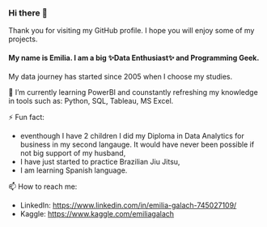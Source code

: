 ### Hi there 👋
Thank you for visiting my GitHub profile.
I hope you will enjoy some of my projects.

#### My name is Emilia. I am a big ✨Data Enthusiast✨ and Programming Geek. 
My data journey has started since 2005 when I choose my studies.

🌱 I’m currently learning PowerBI and counstantly refreshing my knowledge in tools such as: Python, SQL, Tableau, MS Excel. 
 
⚡ Fun fact: 
* eventhough I have 2 children I did my Diploma in Data Analytics for business in my second langauge. It would have never been possible if not big support of my husband,
* I have just started to practice Brazilian Jiu Jitsu,
* I am learning Spanish language.

📫 How to reach me:
* LinkedIn: https://www.linkedin.com/in/emilia-galach-745027109/
* Kaggle: https://www.kaggle.com/emiliagalach
<!--
**

- 🔭 I’m currently working on ...
- 🌱 I’m currently learning ...
- 👯 I’m looking to collaborate on ...
- 🤔 I’m looking for help with ...
- 💬 Ask me about ...
- 😄 Pronouns: ...

-->

